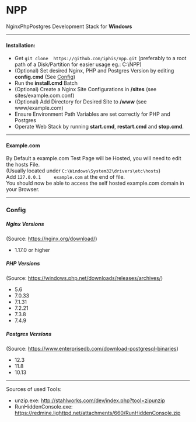 # NPP

NginxPhpPostgres Development Stack for **Windows**

---

#### Installation:

- Get ``git clone  https://github.com/iphis/npp.git`` (preferably to a root path of a Disk/Partition for easier usage eg.: C:\NPP)
- (Optional) Set desired Nginx, PHP and Postgres Version by editing **config.cmd** (See [Config](#config))
- Run the **install.cmd** Batch
- (Optional) Create a Nginx Site Configurations in **/sites** (see sites/example.com.conf)
- (Optional) Add Directory for Desired Site to **/www** (see www/example.com)
- Ensure Environment Path Variables are set correctly for PHP and Postgres
- Operate Web Stack by running **start.cmd**,  **restart.cmd** and **stop.cmd**. 

---

#### Example.com
By Default a example.com Test Page will be Hosted, you will need to edit the hosts File.\
(Usually located under ```C:\Windows\System32\drivers\etc\hosts```)\
Add ``127.0.0.1		example.com`` at the end of file.\
You should now be able to access the self hosted example.com domain in your Browser.

---

### Config

##### Nginx Versions

(Source: https://nginx.org/download/)
- 1.17.0 or higher

##### PHP Versions

(Source: https://windows.php.net/downloads/releases/archives/)
- 5.6
- 7.0.33
- 7.1.31
- 7.2.21
- 7.3.8
- 7.4.9

##### Postgres Versions

(Source: https://www.enterprisedb.com/download-postgresql-binaries)
- 12.3
- 11.8
- 10.13

---

Sources of used Tools:
- unzip.exe: http://stahlworks.com/dev/index.php?tool=zipunzip
- RunHiddenConsole.exe: https://redmine.lighttpd.net/attachments/660/RunHiddenConsole.zip
